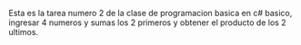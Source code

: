 Esta es la tarea numero 2 de la clase de programacion basica en c# basico, ingresar 4 numeros y sumas los 2 primeros y obtener el producto de los 2 ultimos.
